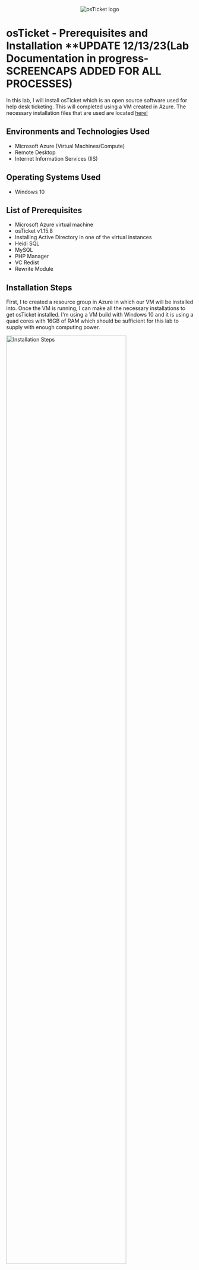 <p align="center">
<img src="https://i.imgur.com/Clzj7Xs.png" alt="osTicket logo"/>
</p>

<h1>osTicket - Prerequisites and Installation **UPDATE 12/13/23(Lab Documentation in progress-SCREENCAPS ADDED FOR ALL PROCESSES)</h1>
In this lab, I will install osTicket which is an open source software used for help desk ticketing. This will completed using a VM created in Azure. The necessary installation files that are used are located <a href="https://drive.google.com/drive/u/2/folders/1APMfNyfNzcxZC6EzdaNfdZsUwxWYChf6">here!</a><br />



<h2>Environments and Technologies Used</h2>

- Microsoft Azure (Virtual Machines/Compute)
- Remote Desktop
- Internet Information Services (IIS)

<h2>Operating Systems Used </h2>

- Windows 10</b>

<h2>List of Prerequisites</h2>

- Microsoft Azure virtual machine
- osTicket v1.15.8
- Installing Active Directory in one of the virtual instances
- Heidi SQL
- MySQL
- PHP Manager
- VC Redist
- Rewrite Module


<h2>Installation Steps</h2>

<p>
First, I  to created a resource group in Azure in which our VM will be installed into. Once the VM is running, I can make all the necessary installations to get osTicket installed. I'm using a VM build with Windows 10 and it is using a quad cores with 16GB of RAM which should be sufficient for this lab to supply with enough computing power.
</p>
<p>
<img src="https://i.imgur.com/BVyzUvS.png" height="80%" width="80%" alt="Installation Steps"/>
</p>
<br />

<p>
Next, I connect to this newly created VM using the Remote Desktop Connection which is a default Windows program. For the sake of this tutorial, I am masking the public IPv4 address of the Azure VM. The public IPv4 address, username and password defined while creating the VM are all required for access.
</p>
<p>
<img src="https://i.imgur.com/Wyzzxon.png" height="80%" width="80%" alt="Installation Steps"/>
</p>
<br />

<p>
Once inside of the virtual machine, I have to configure a few things in order for Windows to accept the version of osTicket That I will install. This requires certain features within IIS to be enabled such as Common Gateway Interface.
</p>
<p>
<img src="https://i.imgur.com/BTteWrG.jpg" height="80%" width="80%" alt="Installation Steps"/>
</p>
<br />

<p>
Next I begin the installations of the prequesite programs and then ultimately, our ticketing software.
</p>
<p>
<img src="https://i.imgur.com/TxhDoRz.jpg" height="80%" width="80%" alt="Installation Steps"/>
</p>
<br />

<p>

</p>
<p>
<img src="https://i.imgur.com/2n1sp0P.jpg" height="80%" width="80%" alt="Installation Steps"/>
</p>
<br />

<p>

</p>
<p>
<img src="https://i.imgur.com/XYVVv03.jpg" height="80%" width="80%" alt="Installation Steps"/>
</p>
<br />

<p>

</p>
<p>
<img src="https://i.imgur.com/w4DP6At.png" height="80%" width="80%" alt="Installation Steps"/>
</p>
<br />

<p>

</p>
<p>
<img src="https://i.imgur.com/sg7juHb.jpg" height="80%" width="80%" alt="Installation Steps"/>
</p>
<br />

<p>
I create an admin user who pretty much be consired the root account of the ticketing software. In this scenario, the company name is Anthony Help Desk and the lead admin is jedi_force.
</p>
<p>
<img src="https://i.imgur.com/tlyFV5F.png" height="80%" width="80%" alt="Installation Steps"/>
</p>
<br />


<p>
The installation of osTicket is now complete. The next part of the lab will be located <a href="https://github.com/yearninlearnin/post-install-config">here!</a><br /> 
</p>
<p>
<img src="https://i.imgur.com/giNDhB9.png" height="80%" width="80%" alt="Installation Steps"/>
</p>
<br />
